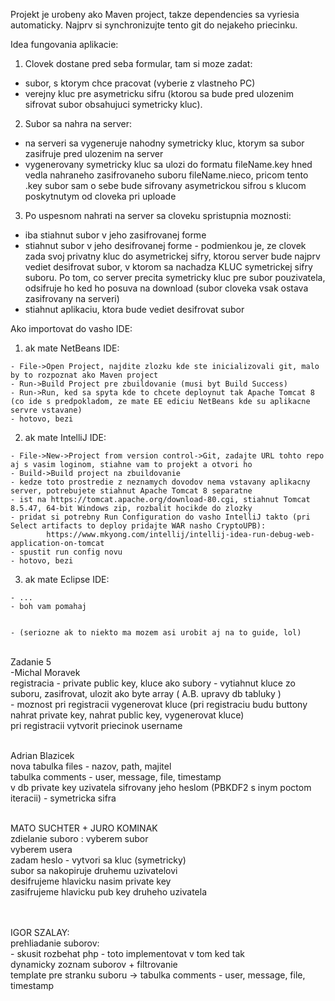 Projekt je urobeny ako Maven project, takze dependencies sa vyriesia automaticky.
Najprv si synchronizujte tento git do nejakeho priecinku.

Idea fungovania aplikacie:
1. Clovek dostane pred seba formular, tam si moze zadat:
- subor, s ktorym chce pracovat (vyberie z vlastneho PC)
- verejny kluc pre asymetricku sifru (ktorou sa bude pred ulozenim sifrovat subor obsahujuci symetricky kluc).
2. Subor sa nahra na server:
- na serveri sa vygeneruje nahodny symetricky kluc, ktorym sa subor zasifruje pred ulozenim na server
- vygenerovany symetricky kluc sa ulozi do formatu fileName.key hned vedla nahraneho zasifrovaneho suboru fileName.nieco, pricom tento .key subor sam o sebe bude sifrovany asymetrickou sifrou s klucom poskytnutym od cloveka pri uploade
3. Po uspesnom nahrati na server sa cloveku spristupnia moznosti:
- iba stiahnut subor v jeho zasifrovanej forme
- stiahnut subor v jeho desifrovanej forme - podmienkou je, ze clovek zada svoj privatny kluc do asymetrickej sifry, ktorou server bude najprv vediet desifrovat subor, v ktorom sa nachadza KLUC symetrickej sifry suboru. Po tom, co server precita symetricky kluc pre subor pouzivatela, odsifruje ho ked ho posuva na download (subor cloveka vsak ostava zasifrovany na serveri)
- stiahnut aplikaciu, ktora bude vediet desifrovat subor



Ako importovat do vasho IDE:
  1. ak mate NetBeans IDE:

    - File->Open Project, najdite zlozku kde ste inicializovali git, malo by to rozpoznat ako Maven project
    - Run->Build Project pre zbuildovanie (musi byt Build Success)
    - Run->Run, ked sa spyta kde to chcete deploynut tak Apache Tomcat 8 (co ide s predpokladom, ze mate EE ediciu NetBeans kde su aplikacne servre vstavane)
    - hotovo, bezi
  
  2. ak mate IntelliJ IDE:

    - File->New->Project from version control->Git, zadajte URL tohto repo aj s vasim loginom, stiahne vam to projekt a otvori ho
    - Build->Build project na zbuildovanie
    - kedze toto prostredie z neznamych dovodov nema vstavany aplikacny server, potrebujete stiahnut Apache Tomcat 8 separatne
    - ist na https://tomcat.apache.org/download-80.cgi, stiahnut Tomcat 8.5.47, 64-bit Windows zip, rozbalit hocikde do zlozky
    - pridat si potrebny Run Configuration do vasho IntelliJ takto (pri Select artifacts to deploy pridajte WAR nasho CryptoUPB): 
            https://www.mkyong.com/intellij/intellij-idea-run-debug-web-application-on-tomcat
    - spustit run config novu
    - hotovo, bezi
   
   3. ak mate Eclipse IDE:

    - ...
    - boh vam pomahaj
    

    - (seriozne ak to niekto ma mozem asi urobit aj na to guide, lol)


<br>Zadanie 5<br> 
-Michal Moravek <br>
registracia - private public key, kluce ako subory - vytiahnut kluce zo suboru, zasifrovat, ulozit ako byte array ( A.B. upravy db tabluky )<br>
            - moznost pri registracii vygenerovat kluce (pri registraciu budu buttony nahrat private key, nahrat public key, vygenerovat kluce)<br>
pri registracii vytvorit priecinok username<br><br>


Adrian Blazicek <br>
nova tabulka files - nazov, path, majitel<br>
tabulka comments - user, message, file, timestamp<br>
v db private key uzivatela sifrovany jeho heslom (PBKDF2 s inym poctom iteracii) - symetricka sifra<br>


<br>MATO SUCHTER + JURO KOMINAK <br>
zdielanie suboro : vyberem subor<br>
		vyberem usera<br>
		zadam heslo - vytvori sa kluc (symetricky) <br>
		subor sa nakopiruje druhemu uzivatelovi<br>
		desifrujeme hlavicku nasim private key<br>
		zasifrujeme hlavicku pub key druheho uzivatela<br>


<br><br>IGOR SZALAY: <br>
prehliadanie suborov:<br>
	- skusit rozbehat php - toto implementovat v tom ked tak<br>
	dynamicky zoznam suborov + filtrovanie <br>
	template pre stranku suboru -> tabulka comments - user, message, file, timestamp<br>
		

